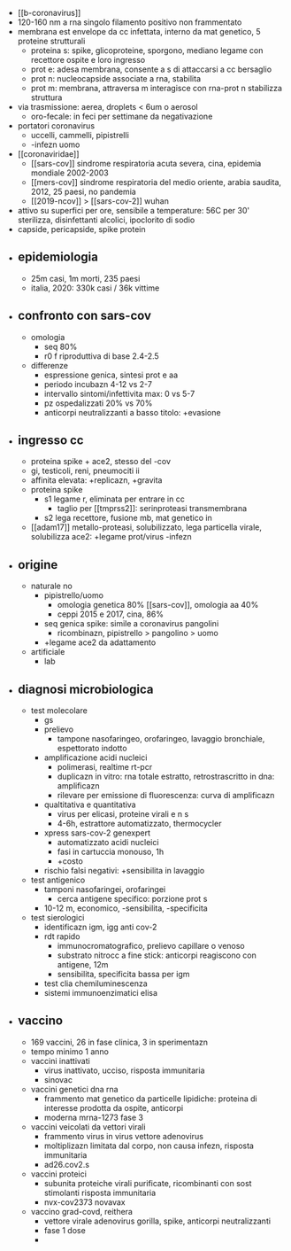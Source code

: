 - [[b-coronavirus]]
- 120-160 nm a rna singolo filamento positivo non frammentato
- membrana est envelope da cc infettata, interno da mat genetico, 5 proteine strutturali
	- proteina s: spike, glicoproteine, sporgono, mediano legame con recettore ospite e loro ingresso
	- prot e: adesa membrana, consente a s di attaccarsi a cc bersaglio
	- prot n: nucleocapside associate a rna, stabilita
	- prot m: membrana, attraversa m interagisce con rna-prot n stabilizza struttura
- via trasmissione: aerea, droplets < 6um o aerosol
	- oro-fecale: in feci per settimane da negativazione
- portatori coronavirus
	- uccelli, cammelli, pipistrelli
	- -infezn uomo
- [[coronaviridae]]
	- [[sars-cov]] sindrome respiratoria acuta severa, cina, epidemia mondiale 2002-2003
	- [[mers-cov]] sindrome respiratoria del medio oriente, arabia saudita, 2012, 25 paesi, no pandemia
	- [[2019-ncov]] > [[sars-cov-2]] wuhan
- attivo su superfici per ore, sensibile a temperature: 56C per 30' sterilizza, disinfettanti alcolici, ipoclorito di sodio
- capside, pericapside, spike protein
- ## epidemiologia
	- 25m casi, 1m morti, 235 paesi
	- italia, 2020: 330k casi / 36k vittime
- ## confronto con sars-cov
	- omologia
		- seq 80%
		- r0 f riproduttiva di base 2.4-2.5
	- differenze
		- espressione genica, sintesi prot e aa
		- periodo incubazn 4-12 vs 2-7
		- intervallo sintomi/infettivita max: 0 vs 5-7
		- pz ospedalizzati 20% vs 70%
		- anticorpi neutralizzanti a basso titolo: +evasione
- ## ingresso cc
	- proteina spike + ace2, stesso del -cov
	- gi, testicoli, reni, pneumociti ii
	- affinita elevata: +replicazn, +gravita
	- proteina spike
		- s1 legame r, eliminata per entrare in cc
			- taglio per [[tmprss2]]: serinproteasi transmembrana
		- s2 lega recettore, fusione mb, mat genetico in
	- [[adam17]] metallo-proteasi, solubilizzato, lega particella virale, solubilizza ace2: +legame prot/virus -infezn
- ## origine
	- naturale no
		- pipistrello/uomo
			- omologia genetica 80% [[sars-cov]], omologia aa 40%
			- ceppi 2015 e 2017, cina, 86%
		- seq genica spike: simile a coronavirus pangolini
			- ricombinazn, pipistrello > pangolino > uomo
		- +legame ace2 da adattamento
	- artificiale
		- lab
- ## diagnosi microbiologica
	- test molecolare
		- gs
		- prelievo
			- tampone nasofaringeo, orofaringeo, lavaggio bronchiale, espettorato indotto
		- amplificazione acidi nucleici
			- polimerasi, realtime rt-pcr
			- duplicazn in vitro: rna totale estratto, retrostrascritto in dna: amplificazn
			- rilevare per emissione di fluorescenza: curva di amplificazn
		- qualtitativa e quantitativa
			- virus per elicasi, proteine virali e n s
			- 4-6h, estrattore automatizzato, thermocycler
		- xpress sars-cov-2 genexpert
			- automatizzato acidi nucleici
			- fasi in cartuccia monouso, 1h
			- +costo
		- rischio falsi negativi: +sensibilita in lavaggio
	- test antigenico
		- tamponi nasofaringei, orofaringei
			- cerca antigene specifico: porzione prot s
		- 10-12 m, economico, -sensibilita, -specificita
	- test sierologici
		- identificazn igm, igg anti cov-2
		- rdt rapido
			- immunocromatografico, prelievo capillare o venoso
			- substrato nitrocc a fine stick: anticorpi reagiscono con antigene, 12m
			- sensibilita, specificita bassa per igm
		- test clia chemiluminescenza
		- sistemi immunoenzimatici elisa
- ## vaccino
	- 169 vaccini, 26 in fase clinica, 3 in sperimentazn
	- tempo minimo 1 anno
	- vaccini inattivati
		- virus inattivato, ucciso, risposta immunitaria
		- sinovac
	- vaccini genetici dna rna
		- frammento mat genetico da particelle lipidiche: proteina di interesse prodotta da ospite, anticorpi
		- moderna mrna-1273 fase 3
	- vaccini veicolati da vettori virali
		- frammento virus in virus vettore adenovirus
		- moltiplizazn limitata dal corpo, non causa infezn, risposta immunitaria
		- ad26.cov2.s
	- vaccini proteici
		- subunita proteiche virali purificate, ricombinanti con sost stimolanti risposta immunitaria
		- nvx-cov2373 novavax
	- vaccino grad-covd, reithera
		- vettore virale adenovirus gorilla, spike, anticorpi neutralizzanti
		- fase 1 dose
		- 